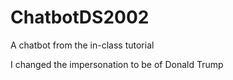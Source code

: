 # ChatbotDS2002
A chatbot from the in-class tutorial


I changed the impersonation to be of Donald Trump

